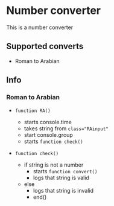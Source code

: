 # Number converter

This is a number converter

## Supported converts

* Roman to Arabian

## Info

### Roman to Arabian

* ```function RA() ```
  * starts console.time
  * takes string from ```class="RAinput"```
  * start console.group
  * starts ```function check()```

* ```function check()```
  * if string is not a number
    * starts ```function convert()```
    * logs that string is valid
  * else
    * logs that string is invalid
    * end()
